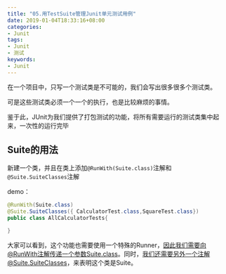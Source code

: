 ```yaml
---
title: "05.用TestSuite管理Junit单元测试用例"
date: 2019-01-04T18:33:16+08:00
categories:
- Junit
tags:
- Junit
- 测试
keywords:
- Junit
---
```


在一个项目中，只写一个测试类是不可能的，我们会写出很多很多个测试类。

可是这些测试类必须一个一个的执行，也是比较麻烦的事情。

鉴于此，JUnit为我们提供了打包测试的功能，将所有需要运行的测试类集中起来，一次性的运行完毕

<!--more-->


## Suite的用法

新建一个类，并且在类上添加`@RunWith(Suite.class)`注解和`@Suite.SuiteClasses`注解

demo：

```java
@RunWith(Suite.class)
@Suite.SuiteClasses({ CalculatorTest.class,SquareTest.class})
public class AllCalculatorTests{

}
```

大家可以看到，这个功能也需要使用一个特殊的Runner，因此我们需要向@RunWith注解传递一个参数Suite.class。同时，我们还需要另外一个注解@Suite.SuiteClasses，来表明这个类是Suite。
